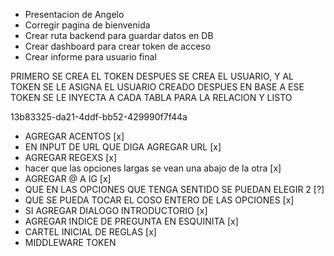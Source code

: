 - Presentacion de Angelo
- Corregir pagina de bienvenida
- Crear ruta backend para guardar datos en DB
- Crear dashboard para crear token de acceso
- Crear informe para usuario final

PRIMERO SE CREA EL TOKEN
DESPUES SE CREA EL USUARIO, Y AL TOKEN SE LE ASIGNA EL USUARIO CREADO
DESPUES EN BASE A ESE TOKEN SE LE INYECTA A CADA TABLA PARA LA RELACION
Y LISTO

13b83325-da21-4ddf-bb52-429990f7f44a

- AGREGAR ACENTOS [x]
- EN INPUT DE URL QUE DIGA AGREGAR URL [x]
- AGREGAR REGEXS [x]
- hacer que las opciones largas se vean una abajo de la otra [x]
- AGREGAR @ A IG [x]
- QUE EN LAS OPCIONES QUE TENGA SENTIDO SE PUEDAN ELEGIR 2 [?]
- QUE SE PUEDA TOCAR EL COSO ENTERO DE LAS OPCIONES [x]
- SI AGREGAR DIALOGO INTRODUCTORIO [x]
- AGREGAR INDICE DE PREGUNTA EN ESQUINITA [x]
- CARTEL INICIAL DE REGLAS [x]
- MIDDLEWARE TOKEN
